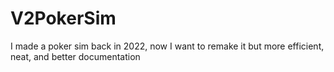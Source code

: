 # V2PokerSim
I made a poker sim back in 2022, now I want to remake it but more efficient, neat, and better documentation
